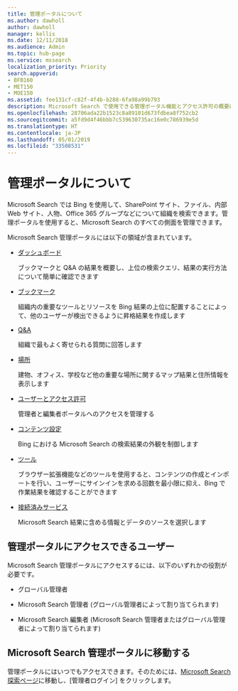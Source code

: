 ```yaml
---
title: 管理ポータルについて
ms.author: dawholl
author: dawholl
manager: kellis
ms.date: 12/11/2018
ms.audience: Admin
ms.topic: hub-page
ms.service: mssearch
localization_priority: Priority
search.appverid:
- BFB160
- MET150
- MOE150
ms.assetid: fee131cf-c82f-4f4b-b288-6fa98a99b793
description: Microsoft Search で使用できる管理ポータル機能とアクセス許可の概要について取り上げます
ms.openlocfilehash: 28706ada22b1523c8a89101d673fdbea8f752cb2
ms.sourcegitcommit: a5fd9d4f46bbb7c539630735ac16e0c786939e5d
ms.translationtype: HT
ms.contentlocale: ja-JP
ms.lasthandoff: 05/01/2019
ms.locfileid: "33508531"
---
```

# <a name="about-the-admin-portal"></a>管理ポータルについて

Microsoft Search では Bing を使用して、SharePoint サイト、ファイル、内部 Web サイト、人物、Office 365 グループなどについて組織を検索できます。管理ポータルを使用すると、Microsoft Search のすべての側面を管理できます。
  
Microsoft Search 管理ポータルには以下の領域が含まれています。
  
- [ダッシュボード](get-insights.md)
    
    ブックマークと Q&A の結果を概要し、上位の検索クエリ、結果の実行方法について簡単に確認できます
    
- [ブックマーク](create-and-manage-bookmarks.md)
    
    組織内の重要なツールとリソースを Bing 結果の上位に配置することによって、他のユーザーが検出できるように昇格結果を作成します
    
- [Q&A](create-and-manage-qas.md)
    
    組織で最もよく寄せられる質問に回答します
    
- [場所](add-a-location.md)
    
    建物、オフィス、学校など他の重要な場所に関するマップ結果と住所情報を表示します
    
- [ユーザーとアクセス許可](add-users.md)
    
    管理者と編集者ポータルへのアクセスを管理する
    
- [コンテンツ設定](content-settings.md)
    
    Bing における Microsoft Search の検索結果の外観を制御します
    
- [ツール](admin-portal-tools.md)
    
    ブラウザー拡張機能などのツールを使用すると、コンテンツの作成とインポートを行い、ユーザーにサインインを求める回数を最小限に抑え、Bing で作業結果を確認することができます
    
- [接続済みサービス](connected-services.md)
    
    Microsoft Search 結果に含める情報とデータのソースを選択します
    
## <a name="who-can-access-the-admin-portal"></a>管理ポータルにアクセスできるユーザー

Microsoft Search 管理ポータルにアクセスするには、以下のいずれかの役割が必要です。
  
- グローバル管理者
    
- Microsoft Search 管理者 (グローバル管理者によって割り当てられます)
    
- Microsoft Search 編集者 (Microsoft Search 管理者またはグローバル管理者によって割り当てられます)
    
## <a name="go-to-the-microsoft-search-admin-portal"></a>Microsoft Search 管理ポータルに移動する

管理ポータルにはいつでもアクセスできます。そのためには、[Microsoft Search 探索ページ](https://www.bing.com/business/explore)に移動し、[管理者ログイン] をクリックします。 